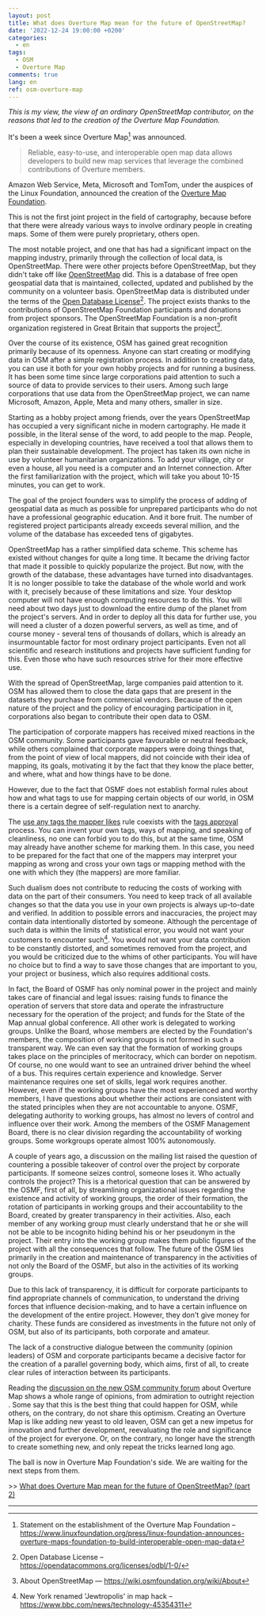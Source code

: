```yaml
---
layout: post
title: What does Overture Map mean for the future of OpenStreetMap?
date: '2022-12-24 19:00:00 +0200'
categories:
  - en
tags:
  - OSM
  - Overture Map
comments: true
lang: en
ref: osm-overture-map
---
```

*This is my view, the view of an ordinary OpenStreetMap contributor, on the reasons that led to the creation of the Overture Map Foundation.*

It's been a week since Overture Map[^1] was announced. 

> Reliable, easy-to-use, and interoperable open map data allows developers to build new map services that leverage the combined contributions of Overture members.

Amazon Web Service, Meta, Microsoft and TomTom, under the auspices of the Linux Foundation, announced the creation of the [Overture Map Foundation](https://overturemaps.org/).

This is not the first joint project in the field of cartography, because before that there were already various ways to involve ordinary people in creating maps. Some of them were purely proprietary, others open.

The most notable project, and one that has had a significant impact on the mapping industry, primarily through the collection of local data, is OpenStreetMap. There were other projects before OpenStreetMap, but they didn't take off like [OpenStreetMap](https://openstreetmap.org) did. This is a database of free open geospatial data that is maintained, collected, updated and published by the community on a volunteer basis. OpenStreetMap data is distributed under the terms of the [Open Database License](https://opendatacommons.org/licenses/odbl/summary/)[^2]. The project exists thanks to the contributions of OpenStreetMap Foundation participants and donations from project sponsors. The OpenStreetMap Foundation is a non-profit organization registered in Great Britain that supports the project[^3].

Over the course of its existence, OSM has gained great recognition primarily because of its openness. Anyone can start creating or modifying data in OSM after a simple registration process. In addition to creating data, you can use it both for your own hobby projects and for running a business. It has been some time since large corporations paid attention to such a source of data to provide services to their users. Among such large corporations that use data from the OpenStreetMap project, we can name Microsoft, Amazon, Apple, Meta and many others, smaller in size.

Starting as a hobby project among friends, over the years OpenStreetMap has occupied a very significant niche in modern cartography. He made it possible, in the literal sense of the word, to add people to the map. People, especially in developing countries, have received a tool that allows them to plan their sustainable development. The project has taken its own niche in use by volunteer humanitarian organizations. To add your village, city or even a house, all you need is a computer and an Internet connection. After the first familiarization with the project, which will take you about 10-15 minutes, you can get to work.

The goal of the project founders was to simplify the process of adding of geospatial data as much as possible for unprepared participants who do not have a professional geographic education. And it bore fruit. The number of registered project participants already exceeds several million, and the volume of the database has exceeded tens of gigabytes.

OpenStreetMap has a rather simplified data scheme. This scheme has existed without changes for quite a long time. It became the driving factor that made it possible to quickly popularize the project. But now, with the growth of the database, these advantages have turned into disadvantages. It is no longer possible to take the database of the whole world and work with it, precisely because of these limitations and size. Your desktop computer will not have enough computing resources to do this. You will need about two days just to download the entire dump of the planet from the project's servers. And in order to deploy all this data for further use, you will need a cluster of a dozen powerful servers, as well as time, and of course money - several tens of thousands of dollars, which is already an insurmountable factor for most ordinary project participants. Even not all scientific and research institutions and projects have sufficient funding for this. Even those who have such resources strive for their more effective use.

With the spread of OpenStreetMap, large companies paid attention to it. OSM has allowed them to close the data gaps that are present in the datasets they purchase from commercial vendors. Because of the open nature of the project and the policy of encouraging participation in it, corporations also began to contribute their open data to OSM.

The participation of corporate mappers has received mixed reactions in the OSM community. Some participants gave favourable or neutral feedback, while others complained that corporate mappers were doing things that, from the point of view of local mappers, did not coincide with their idea of mapping, its goals, motivating it by the fact that they know the place better, and where, what and how things have to be done.

However, due to the fact that OSMF does not establish formal rules about how and what tags to use for mapping certain objects of our world, in OSM there is a certain degree of self-regulation next to anarchy.

The [use any tags the mapper likes](https://wiki.openstreetmap.org/wiki/Any_tags_you_like) rule coexists with the [tags approval](https://wiki.openstreetmap.org/wiki/Proposal_process) process. You can invent your own tags, ways of mapping, and speaking of cleanliness, no one can forbid you to do this, but at the same time, OSM may already have another scheme for marking them. In this case, you need to be prepared for the fact that one of the mappers may interpret your mapping as wrong and cross your own tags or mapping method with the one with which they (the mappers) are more familiar.

Such dualism does not contribute to reducing the costs of working with data on the part of their consumers. You need to keep track of all available changes so that the data you use in your own projects is always up-to-date and verified. In addition to possible errors and inaccuracies, the project may contain data intentionally distorted by someone. Although the percentage of such data is within the limits of statistical error, you would not want your customers to encounter such[^4]. You would not want your data contribution to be constantly distorted, and sometimes removed from the project, and you would be criticized due to the whims of other participants. You will have no choice but to find a way to save those changes that are important to you, your project or business, which also requires additional costs.

In fact, the Board of OSMF has only nominal power in the project and mainly takes care of financial and legal issues: raising funds to finance the operation of servers that store data and operate the infrastructure necessary for the operation of the project; and funds for the State of the Map annual global conference. All other work is delegated to working groups. Unlike the Board, whose members are elected by the Foundation's members, the composition of working groups is not formed in such a transparent way. We can even say that the formation of working groups takes place on the principles of meritocracy, which can border on nepotism. Of course, no one would want to see an untrained driver behind the wheel of a bus. This requires certain experience and knowledge. Server maintenance requires one set of skills, legal work requires another. However, even if the working groups have the most experienced and worthy members, I have questions about whether their actions are consistent with the stated principles when they are not accountable to anyone. OSMF, delegating authority to working groups, has almost no levers of control and influence over their work. Among the members of the OSMF Management Board, there is no clear division regarding the accountability of working groups. Some workgroups operate almost 100% autonomously.

A couple of years ago, a discussion on the mailing list raised the question of countering a possible takeover of control over the project by corporate participants. If someone seizes control, someone loses it. Who actually controls the project? This is a rhetorical question that can be answered by the OSMF, first of all, by streamlining organizational issues regarding the existence and activity of working groups, the order of their formation, the rotation of participants in working groups and their accountability to the Board, created by greater transparency in their activities. Also, each member of any working group must clearly understand that he or she will not be able to be incognito hiding behind his or her pseudonym in the project. Their entry into the working group makes them public figures of the project with all the consequences that follow. The future of the OSM lies primarily in the creation and maintenance of transparency in the activities of not only the Board of the OSMF, but also in the activities of its working groups.

Due to this lack of transparency, it is difficult for corporate participants to find appropriate channels of communication, to understand the driving forces that influence decision-making, and to have a certain influence on the development of the entire project. However, they don't give money for charity. These funds are considered as investments in the future not only of OSM, but also of its participants, both corporate and amateur.

The lack of a constructive dialogue between the community (opinion leaders) of OSM and corporate participants became a decisive factor for the creation of a parallel governing body, which aims, first of all, to create clear rules of interaction between its participants.

Reading the [discussion on the new OSM community forum](https://community.openstreetmap.org/t/overturemaps-org-big-businesses-osmf-alternative/6760) about Overture Map shows a whole range of opinions, from admiration to outright rejection . Some say that this is the best thing that could happen for OSM, while others, on the contrary, do not share this optimism. Creating an Overture Map is like adding new yeast to old leaven, OSM can get a new impetus for innovation and further development, reevaluating the role and significance of the project for everyone. Or, on the contrary, no longer have the strength to create something new, and only repeat the tricks learned long ago.

The ball is now in Overture Map Foundation's side. We are waiting for the next steps from them.

\>\> [What does Overture Map mean for the future of OpenStreetMap? (part 2)](2022-12-27-creating-overture-map-and-future-of-osm-2)

---

[^1]: Statement on the establishment of the Overture Map Foundation – <https://www.linuxfoundation.org/press/linux-foundation-announces-overture-maps-foundation-to-build-interoperable-open-map-data>

[^2]: Open Database License – <https://opendatacommons.org/licenses/odbl/1-0/>

[^3]: About OpenStreetMap — <https://wiki.osmfoundation.org/wiki/About>

[^4]: New York renamed 'Jewtropolis' in map hack – <https://www.bbc.com/news/technology-45354311>
